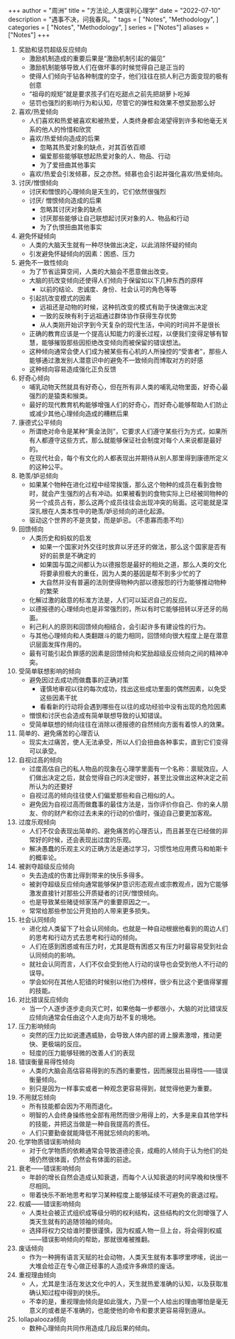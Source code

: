 +++
author = "周洲"
title = "方法论_人类误判心理学"
date = "2022-07-10"
description = "遇事不决，问我春风。"
tags = [
    "Notes",
    "Methodology",
]
categories = [
    "Notes",
    "Methodology",
]
series = ["Notes"]
aliases = ["Notes"]
+++

1. 奖励和惩罚超级反应倾向
    - 激励机制造成的重要后果是“激励机制引起的偏见”
    - 激励机制能够导致人们在做坏事的时候觉得自己是正当的
    - 使得人们倾向于钻各种制度的空子，他们往往在损人利己方面变现的极有创意
    - “祖母的规矩”就是要求孩子们在吃甜点之前先把胡萝卜吃掉
    - 惩罚也强烈的影响行为和认知，尽管它的弹性和效果不想奖励那么好
2. 喜欢/热爱倾向
    - 人们喜欢和热爱被喜欢和被热爱，人类终身都会渴望得到许多和他毫无关系的他人的怜惜和欣赏
    - 喜欢/热爱倾向造成的后果
        - 忽略其热爱对象的缺点，对其百依百顺
        - 偏爱那些能够联想起热爱对象的人、物品、行动
        - 为了爱扭曲其他事实
    - 喜欢/热爱会引发倾慕，反之亦然。倾慕也会引起并强化喜欢/热爱倾向。
3. 讨厌/憎恨倾向
    - 讨厌和憎恨的心理倾向是天生的，它们依然很强烈
    - 讨厌/ 憎恨倾向造成的后果
        - 忽略其讨厌对象的缺点
        - 讨厌那些能够让自己联想起讨厌对象的人、物品和行动
        - 为了仇恨扭曲其他事实
4. 避免怀疑倾向
    - 人类的大脑天生就有一种尽快做出决定，以此消除怀疑的倾向
    - 引发避免怀疑倾向的因素：困惑、压力
5. 避免不一致性倾向
    - 为了节省运算空间，人类的大脑会不愿意做出改变。
    - 大脑的抗改变倾向还使得人们倾向于保留如以下几种东西的原样
        - 以前的结论、忠诚度、身份、社会认可的角色等等
    - 引起抗改变模式的因素
        - 远祖还是动物的时候，这种抗改变的模式有助于快速做出决定
        - 一致的反映有利于远祖通过群体协作获得生存优势
        - 从人类刚开始识字到今天复杂的现代生活，中间的时间并不是很长
    - 正确的教育应该是一个提高认知能力的漫长过程，以便我们变得足够有智慧，能够摧毁那些因拒绝改变倾向而被保留的错误想法。
    - 这种倾向通常会使人们成为被某些有心机的人所操控的“受害者”，那些人能够通过激发别人潜意识中的避免不一致倾向而博取对方的好感
    - 这种倾向容易造成强化正负反馈
6. 好奇心倾向
    - 哺乳动物天然就具有好奇心，但在所有非人类的哺乳动物里面，好奇心最强烈的是猿类和猴类。
    - 最好的现代教育机构能够增强人们的好奇心，而好奇心能够帮助人们防止或减少其他心理倾向造成的糟糕后果
7. 康德式公平倾向
    - 所谓绝对命令是某种“黄金法则”，它要求人们遵守某些行为方式，如果所有人都遵守这些方式，那么就能够保证社会制度对每个人来说都是最好的。
    - 在现代社会，每个有文化的人都表现出并期待从别人那里得到康德所定义的这种公平。
8. 艳羡/妒忌倾向
    - 如果某个物种在进化过程中经常挨饿，那么这个物种的成员在看到食物时，就会产生强烈的占有冲动。如果被看到的食物实际上已经被同物种的另一个成员占有，那么这两个成员往往会出现冲突的局面。这可能就是深深扎根在人类本性中的艳羡/妒忌倾向的进化起源。
    - 驱动这个世界的不是贪婪，而是妒忌。（不患寡而患不均）
9. 回馈倾向
    - 人类历史和蚂蚁的启发
        - 如果一个国家对外交往时放弃以牙还牙的做法，那么这个国家是否有好的前景是不确定的
        - 如果国与国之间都认为以德报怨是最好的相处之道，那么人类的文化将要承担极大的重任，因为人类的基因是帮不到多少忙的了
        - 大自然并没有普遍的法则使得物种内部以德报怨的行为能够推动物种的繁荣
    - 化解过激的敌意的标准方法是，人们可以延迟自己的反应。
    - 以德报德的心理倾向也是非常强烈的，所以有时它能够扭转以牙还牙的局面。
    - 利己利人的原则和回馈倾向相结合，会引起许多有建设性的行为。
    - 与其他心理倾向和人类翻跟斗的能力相同，回馈倾向很大程度上是在潜意识层面发挥作用的。
    - 最有可能引起负罪感的因素是回馈倾向和奖励超级反应倾向之间的精神冲突。
10. 受简单联想影响的倾向
    - 避免因过去成功而做蠢事的正确对策
        - 谨慎地审视以往的每次成功，找出这些成功里面的偶然因素，以免受这些因素干扰
        - 看看新的行动将会遇到哪些在以往的成功经验中没有出现的危险因素
    - 憎恨和讨厌也会造成有简单联想导致的认知错误。
    - 受简单联想的倾向往往在消除以德报德的自然倾向方面有着惊人的效果。
11. 简单的、避免痛苦的心理否认
    - 现实太过痛苦，使人无法承受，所以人们会扭曲各种事实，直到它们变得可以承受。
12. 自视过高的倾向
    - 过度高估自己的私人物品的现象在心理学里面有一个名称：禀赋效应。人们做出决定之后，就会觉得自己的决定很好，甚至比没做出这种决定之前所认为的还要好
    - 自视过高的倾向往往使人们偏爱那些和自己相似的人。
    - 避免因为自视过高而做蠢事的最佳方法是，当你评价你自己、你的亲人朋友、你的财产和你过去未来的行动的价值时，强迫自己要更加客观。
13. 过度乐观倾向
    - 人们不仅会表现出简单的、避免痛苦的心理否认，而且甚至在已经做的非常好的时候，还会表现出过度的乐观。
    - 解决愚蠢的乐观主义的正确方法是通过学习，习惯性地应用费马和帕斯卡的概率论。
14. 被剥夺超级反应倾向
    - 失去造成的伤害比得到带来的快乐多得多。
    - 被剥夺超级反应倾向通常能够保护意识形态观点或宗教观点，因为它能够激发直接针对那些公开质疑者的讨厌/憎恨倾向。
    - 也是导致某些赌徒倾家荡产的重要原因之一。
    - 常常给那些参加公开竞拍的人带来更多损失。
15. 社会认同倾向
    - 进化给人类留下了社会认同倾向。也就是一种自动根据他看到的周边人们的思考和行动方式去思考和行动的倾向。
    - 人们在感到困惑或有压力时，尤其是既有困惑又有压力时最容易受到社会认同倾向的影响。
    - 就社会认同而言，人们不仅会受到他人行动的误导也会受到他人不行动的误导。
    - 学会如何在其他人犯错的时候别以他们为榜样，很少有比这个更值得掌握的技能。
16. 对比错误反应倾向
    - 当一个人逐步逐步走向灭亡时，如果他每一步都很小，大脑的对比错误反应倾向通常会任由这个人走向万劫不复的境地。
17. 压力影响倾向
    - 突然的压力比如说遭遇威胁，会导致人体内部的肾上腺素激增，推动更快、更极端的反应。
    - 轻度的压力能够轻微的改善人们的表现
18. 错误衡量易得性倾向
    - 人类的大脑会高估容易得到的东西的重要性，因而展现出易得性——错误衡量倾向。
    - 别只是因为一样事实或者一种观念更容易得到，就觉得他更为重要。
19. 不用就忘倾向
    - 所有技能都会因为不用而退化。
    - 明智的人会终身操练他全部有用然而很少用得上的，大多是来自其他学科的技能，并把这当做是一种自我提高的责任。
    - 人们只要勤奋就能降低不用就忘倾向的影响。
20. 化学物质错误影响倾向
    - 对于化学物质的依赖通常会导致道德沦丧，成瘾的人倾向于认为他们的处境仍然很体面，仍然会有体面的前途。
21. 衰老——错误影响倾向
    - 年龄的增长自然会造成认知衰退，而每个人认知衰退的时间早晚和快慢不尽相同。
    - 带着快乐不断地思考和学习某种程度上能够延续不可避免的衰退过程。
22. 权威——错误影响倾向
    - 人类社会被正式组织成等级分明的权利结构，这些结构的文化则增强了人类天生就有的追随领袖的倾向。
    - 选择将权力交给谁时要很谨慎，因为权威人物一旦上台，将会得到权威——错误影响倾向的帮助，那就很难被推翻。
23. 废话倾向
    - 作为一种拥有语言天赋的社会动物，人类天生就有本事啰里啰嗦，说出一大堆会给正在专心做正经事的人造成许多麻烦的废话。
24. 重视理由倾向
    - 人，尤其是生活在发达文化中的人，天生就热爱准确的认知，以及获取准确认知过程中得到的快乐。
    - 不幸的是，重视理由倾向是如此强大，乃至一个人给出的理由哪怕是毫无意义的或者是不准确的，也能使他的命令和要求更容易得到遵从。
25. lollapalooza倾向
    - 数种心理倾向共同作用造成几段后果的倾向。

<!-- Cloudflare Web Analytics --><script defer src='https://static.cloudflareinsights.com/beacon.min.js' data-cf-beacon='{"token": "9f9569f9d5e2464e9f1a094c2bb65d66"}'></script><!-- End Cloudflare Web Analytics -->
